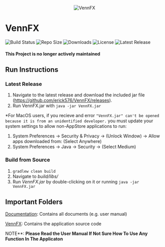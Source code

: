 <p align="center">
  <img src="./VennFX/src/main/resources/VennFX_Logo.png" alt="VennFX"/>
  <h1>VennFX</h1>
</p>

![Build Status](https://img.shields.io/circleci/build/github/EECS2311-Team8/SoftwareDevelopmentProject/master?style=flat-square)
![Repo Size](https://img.shields.io/github/repo-size/EECS2311-Team8/SoftwareDevelopmentProject?style=flat-square)
![Downloads](https://img.shields.io/github/downloads/EECS2311-Team8/SoftwareDevelopmentProject/total?style=flat-square)
![License](https://img.shields.io/github/license/EECS2311-Team8/SoftwareDevelopmentProject?style=flat-square)
![Latest Release](https://img.shields.io/github/v/release/EECS2311-Team8/SoftwareDevelopmentProject?style=flat-square)

#### This Project is no longer actively maintained

## Run Instructions
### Latest Release
1. Navigate to the latest release and download the included jar file (https://github.com/erick576/VennFX/releases).
2. Run VennFX.jar with ``` java -jar VennFX.jar ```

*For MacOS users, if you recieve and error ```"VennFX.jar" can't be opened because it is from an unidentified developer.``` you must update your system settings to allow non-AppStore applications to run:
1. System Preferences -> Security & Privacy -> (Unlock Window) -> Allow apps downloaded from: (Select Anywhere)
2. System Preferences -> Java -> Security -> (Select Medium)

### Build from Source
1. ```gradlew clean build```
2. Navigate to *build/libs/*
3. Run *VennFX.jar* by double-clicking on it or running ```java -jar VennFX.jar```

## Important Folders

[Documentation](https://github.com/EECS2311-Team8/SoftwareDevelopmentProject/tree/master/Documentation): Contains all documents (e.g. user manual)

[VennFX](https://github.com/erick576/VennFX/tree/master/VennFX): Contains the application source code

NOTE**: **Please Read the User Manual If Not Sure How To Use Any Function In The Applicaton**
